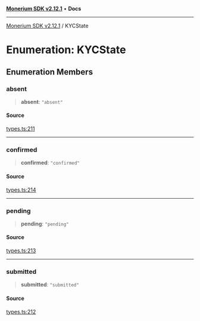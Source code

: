 [**Monerium SDK v2.12.1**](../README.md) • **Docs**

---

[Monerium SDK v2.12.1](../README.md) / KYCState

# Enumeration: KYCState

## Enumeration Members

### absent

> **absent**: `"absent"`

#### Source

[types.ts:211](https://github.com/monerium/js-monorepo/blob/69aafbf665e06fb1fab9775ca5ee0ba5fb9dbc84/packages/sdk/src/types.ts#L211)

---

### confirmed

> **confirmed**: `"confirmed"`

#### Source

[types.ts:214](https://github.com/monerium/js-monorepo/blob/69aafbf665e06fb1fab9775ca5ee0ba5fb9dbc84/packages/sdk/src/types.ts#L214)

---

### pending

> **pending**: `"pending"`

#### Source

[types.ts:213](https://github.com/monerium/js-monorepo/blob/69aafbf665e06fb1fab9775ca5ee0ba5fb9dbc84/packages/sdk/src/types.ts#L213)

---

### submitted

> **submitted**: `"submitted"`

#### Source

[types.ts:212](https://github.com/monerium/js-monorepo/blob/69aafbf665e06fb1fab9775ca5ee0ba5fb9dbc84/packages/sdk/src/types.ts#L212)
